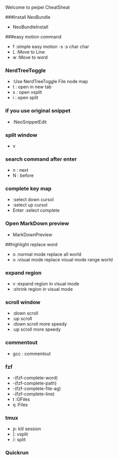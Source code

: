 Welcome to peipei CheatSheat

###Install NeoBundle
- NeoBundleInstall

###easy motion command
- <Leader> f :simple easy motion
-s <Leader>  :s char char
- <Leader> L :Move to Line
- <Leader> w :Move to word

### NerdTreeToggle
- <C-n> :Use NerdTreeToggle
File node map
- t : open in new tab
- s : open vsplit
- i : open split

### if you use original snippet
- :NeoSnippetEdit

### split window
-  <Space>v

### search command after enter
- n  : next
- N  : before

### complete key map
- <C-j> :select down cursol
- <C-l> :select up cursol
- Enter :select complete


### Open MarkDown preview
- MarkDownPreview

##highlight replace word
- <Space> o :normal mode replace all world
- <Space> o :visual mode replace visual mode range world

### expand region
- v :expand region in visual mode
- <C-v> :shrink region in visual mode

### scroll window
- <C-d> :down scroll
- <C-u> :up scroll
- <C-f> :down scroll more speedy
- <C-b> :up scroll more speedy

### commentout
- gcc : commentout

### fzf
- <c-x><c-k> -(fzf-complete-word)
- <c-x><c-f> -(fzf-complete-path)
- <c-x><c-j> -(fzf-complete-file-ag)
- <c-x><c-l> -(fzf-complete-line)
- <silent> <Leader>t :GFiles<CR>
- <silent> <Leader>q :Files<CR>

### tmux
- <C-a> p: kill session
- <C-a> |: vsplit 
- <C-a> /: split 

### Quickrun

